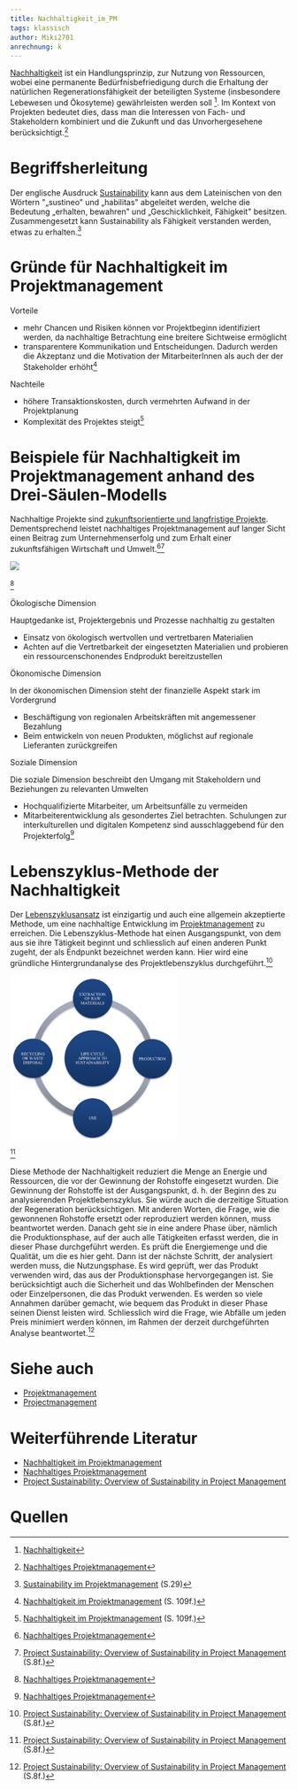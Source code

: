 ```yaml
---
title: Nachhaltigkeit_im_PM
tags: klassisch
author: Miki2701
anrechnung: k
---
```


[Nachhaltigkeit](https://de.wikipedia.org/wiki/Nachhaltigkeit#Begriffsgeschichte) ist ein Handlungsprinzip, zur Nutzung von Ressourcen, wobei eine permanente Bedürfnisbefriedigung durch die
Erhaltung der natürlichen Regenerationsfähigkeit der beteiligten Systeme (insbesondere Lebewesen und Ökosyteme) gewährleisten
werden soll [^1]. Im Kontext von Projekten bedeutet dies, dass man die Interessen von Fach- und Stakeholdern kombiniert und die Zukunft und das 
Unvorhergesehene berücksichtigt.[^2]



# Begriffsherleitung

Der englische Ausdruck [Sustainability](https://www.tiba.de/wp-content/uploads/Studie_Sustainability-im-Projektmanagement.pdf) kann aus dem Lateinischen von den Wörtern "„sustineo" und „habilitas" abgeleitet werden, welche
die Bedeutung „erhalten, bewahren" und „Geschicklichkeit, Fähigkeit" besitzen. Zusammengesetzt kann Sustainability als Fähigkeit verstanden
werden, etwas zu erhalten.[^3]
 


# Gründe für Nachhaltigkeit im Projektmanagement

Vorteile

- mehr Chancen und Risiken können vor Projektbeginn identifiziert werden, da nachhaltige Betrachtung eine breitere Sichtweise ermöglicht
- transparentere Kommunikation und Entscheidungen. Dadurch werden die Akzeptanz und die Motivation der MitarbeiterInnen als auch der 
der Stakeholder erhöht[^4]


Nachteile

- höhere Transaktionskosten, durch vermehrten Aufwand in der Projektplanung
- Komplexität des Projektes steigt[^4]


# Beispiele für Nachhaltigkeit im Projektmanagement anhand des Drei-Säulen-Modells

Nachhaltige Projekte sind [zukunftsorientierte und langfristige Projekte](https://www.inloox.de/unternehmen/blog/artikel/nachhaltiges-projektmanagement/). Dementsprechend leistet nachhaltiges Projektmanagement auf langer Sicht
einen Beitrag zum Unternehmenserfolg und zum Erhalt einer zukunftsfähigen Wirtschaft und Umwelt.[^5][^6]

<img src=/kb/Nachhaltigkeit_im_PM/Drei-Säulen-Modell.png width=300/>

[^5]
 
 
Ökologische Dimension

Hauptgedanke ist, Projektergebnis und Prozesse nachhaltig zu gestalten

- Einsatz von ökologisch wertvollen und vertretbaren Materialien
- Achten auf die Vertretbarkeit der eingesetzten Materialien und probieren ein ressourcenschonendes Endprodukt bereitzustellen

Ökonomische Dimension

In der ökonomischen Dimension steht der finanzielle Aspekt stark im Vordergrund

- Beschäftigung von regionalen Arbeitskräften mit angemessener Bezahlung
- Beim entwickeln von neuen Produkten, möglichst auf regionale Lieferanten zurückgreifen


Soziale Dimension

Die soziale Dimension beschreibt den Umgang mit Stakeholdern und Beziehungen zu relevanten Umwelten

- Hochqualifizierte Mitarbeiter, um Arbeitsunfälle zu vermeiden
- Mitarbeiterentwicklung als gesondertes Ziel betrachten. Schulungen zur interkulturellen und digitalen Kompetenz sind 
ausschlaggebend für den Projekterfolg[^5]


# Lebenszyklus-Methode der Nachhaltigkeit

Der [Lebenszyklusansatz](https://www.researchgate.net/publication/30438173_Sustainable_development_An_overview_of_economic_proposals) ist einzigartig und auch eine allgemein akzeptierte Methode, um eine nachhaltige Entwicklung im [Projektmanagement](Projektmanagement.md) zu erreichen. Die Lebenszyklus-Methode hat einen Ausgangspunkt, von dem aus sie ihre Tätigkeit beginnt und schliesslich auf einen anderen Punkt zugeht, der als Endpunkt bezeichnet werden kann. Hier wird eine gründliche Hintergrundanalyse des Projektlebenszyklus durchgeführt.[^6]

<img src=/kb/Nachhaltigkeit_im_PM/Lebenszyklus-Methode.png width=300/>

[^6]

Diese Methode der Nachhaltigkeit reduziert die Menge an Energie und Ressourcen, die vor der Gewinnung der Rohstoffe eingesetzt wurden. Die Gewinnung der Rohstoffe ist der Ausgangspunkt, d. h. der Beginn des zu analysierenden Projektlebenszyklus. Sie würde auch die derzeitige Situation der Regeneration berücksichtigen. Mit anderen Worten, die Frage, wie die gewonnenen Rohstoffe ersetzt oder reproduziert werden können, muss beantwortet werden. Danach geht sie in eine andere Phase über, nämlich die Produktionsphase, auf der auch alle Tätigkeiten erfasst werden, die in dieser Phase durchgeführt werden. Es prüft die Energiemenge und die Qualität, um die es hier geht. Dann ist der nächste Schritt, der analysiert werden muss, die Nutzungsphase. Es wird geprüft, wer das Produkt verwenden wird, das aus der Produktionsphase hervorgegangen ist. Sie berücksichtigt auch die Sicherheit und das Wohlbefinden der Menschen oder Einzelpersonen, die das Produkt verwenden. Es werden so viele Annahmen darüber gemacht, wie bequem das Produkt in dieser Phase seinen Dienst leisten wird. Schliesslich wird die Frage, wie Abfälle um jeden Preis minimiert werden können, im Rahmen der derzeit durchgeführten Analyse beantwortet.[^6]

# Siehe auch

* [Projektmanagement](Projektmanagement.md)
* [Projectmanagement](Who_is_Who_Projectmanagement.md)


# Weiterführende Literatur

* [Nachhaltigkeit im Projektmanagement](https://link.springer.com/content/pdf/10.1007%2F978-3-658-20500-3.pdf)
* [Nachhaltiges Projektmanagement](https://www.inloox.de/unternehmen/blog/artikel/nachhaltiges-projektmanagement/)
* [Project Sustainability: Overview of Sustainability in Project Management](https://www.researchgate.net/publication/317233730_Sustainable_Development_An_Overview)

# Quellen

[^1]: [Nachhaltigkeit](https://de.wikipedia.org/wiki/Nachhaltigkeit#Begriffsgeschichte) 
[^2]: [Nachhaltiges Projektmanagement](https://www.societybyte.swiss/2018/05/01/maiausgabe-nachhaltiges-projektmanagement/)
[^3]: [Sustainability im Projektmanagement](https://www.tiba.de/wp-content/uploads/Studie_Sustainability-im-Projektmanagement.pdf) (S.29)
[^4]: [Nachhaltigkeit im Projektmanagement](https://link.springer.com/content/pdf/10.1007%2F978-3-658-20500-3.pdf) (S. 109f.)
[^5]: [Nachhaltiges Projektmanagement](https://www.inloox.de/unternehmen/blog/artikel/nachhaltiges-projektmanagement/)
[^6]: [Project Sustainability: Overview of Sustainability in Project Management](https://www.researchgate.net/publication/317233730_Sustainable_Development_An_Overview) (S.8f.)
[^7]: [Drei Säulen der Nachhaltigkeit: Ökologie, Wirtschaft und Soziales](https://utopia.de/ratgeber/drei-saeulen-der-nachhaltigkeit-modell/)
